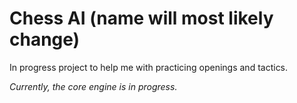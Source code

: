 # **Chess AI (name will most likely change)** #

In progress project to help me with practicing openings and tactics.

_Currently, the core engine is in progress._